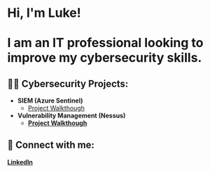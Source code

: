 <h1>Hi, I'm Luke! <br/>

  
<br/> 
I am an IT professional looking to improve my cybersecurity skills.
<br/>

<h2>👨‍💻 Cybersecurity Projects:</h2>

- <b>SIEM (Azure Sentinel)</b>
  - [Project Walkthough](https://github.com/mcmnmy/SIEM)
  <b/>
- <b>Vulnerability Management (Nessus)</b>
  - [Project Walkthough](https://github.com/mcmnmy/Nessus)



<h2> 🤳 Connect with me:</h2>

[LinkedIn](https://www.linkedin.com/in/lukemcmenemy/)


